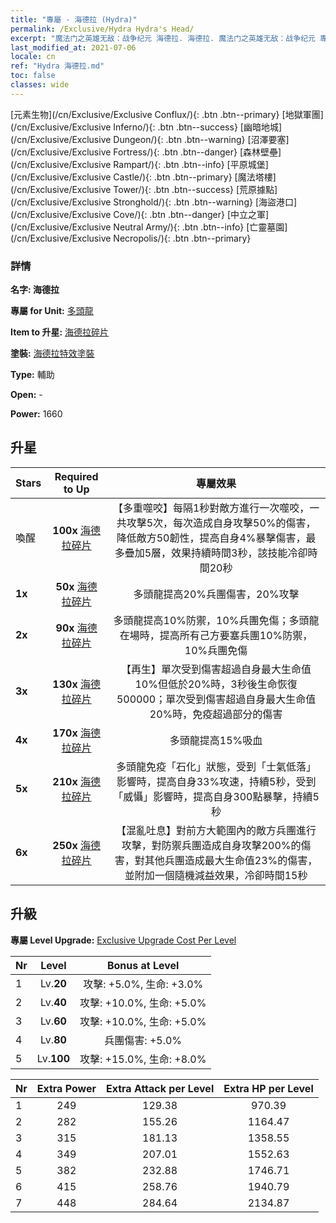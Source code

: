 ```yaml
---
title: "專屬 - 海德拉 (Hydra)"
permalink: /Exclusive/Hydra Hydra's Head/
excerpt: "魔法门之英雄无敌：战争纪元 海德拉. 海德拉. 魔法门之英雄无敌：战争纪元 專屬 海德拉. 多頭龍 專屬."
last_modified_at: 2021-07-06
locale: cn
ref: "Hydra 海德拉.md"
toc: false
classes: wide
---
```

 [元素生物](/cn/Exclusive/Exclusive Conflux/){: .btn .btn--primary} [地獄軍團](/cn/Exclusive/Exclusive Inferno/){: .btn .btn--success} [幽暗地城](/cn/Exclusive/Exclusive Dungeon/){: .btn .btn--warning} [沼澤要塞](/cn/Exclusive/Exclusive Fortress/){: .btn .btn--danger} [森林壁壘](/cn/Exclusive/Exclusive Rampart/){: .btn .btn--info} [平原城堡](/cn/Exclusive/Exclusive Castle/){: .btn .btn--primary} [魔法塔樓](/cn/Exclusive/Exclusive Tower/){: .btn .btn--success} [荒原據點](/cn/Exclusive/Exclusive Stronghold/){: .btn .btn--warning} [海盜港口](/cn/Exclusive/Exclusive Cove/){: .btn .btn--danger} [中立之軍](/cn/Exclusive/Exclusive Neutral Army/){: .btn .btn--info} [亡靈墓園](/cn/Exclusive/Exclusive Necropolis/){: .btn .btn--primary} 

### 詳情
 **名字: 海德拉** 

 **專屬 for Unit:** [多頭龍](/cn/units/Hydra/) 

 **Item to 升星:** [海德拉碎片](/cn/Items/con_997/)

 **塗裝:** [海德拉特效塗裝](/cn/Items/con_665/)

 **Type:** 輔助

 **Open:** -

 **Power:** 1660

## 升星

  |     Stars    |  Required to Up | 專屬效果 |
  |:-------------|:---------------:|:---------------:|
  |  喚醒  | **100x** [海德拉碎片](/cn/Items/con_997/) | 【多重噬咬】每隔1秒對敵方進行一次噬咬，一共攻擊5次，每次造成自身攻擊50%的傷害，降低敵方50韌性，提高自身4%暴擊傷害，最多疊加5層，效果持續時間3秒，該技能冷卻時間20秒 |
  | **1x** <i class="fas fa-star"/> | **50x** [海德拉碎片](/cn/Items/con_997/) | 多頭龍提高20%兵團傷害，20%攻擊 |
  | **2x** <i class="fas fa-star"/> | **90x** [海德拉碎片](/cn/Items/con_997/) | 多頭龍提高10%防禦，10%兵團免傷；多頭龍在場時，提高所有己方要塞兵團10%防禦，10%兵團免傷 |
  | **3x** <i class="fas fa-star"/> | **130x** [海德拉碎片](/cn/Items/con_997/) | 【再生】單次受到傷害超過自身最大生命值10%但低於20%時，3秒後生命恢復500000；單次受到傷害超過自身最大生命值20%時，免疫超過部分的傷害 |
  | **4x** <i class="fas fa-star"/> | **170x** [海德拉碎片](/cn/Items/con_997/) | 多頭龍提高15%吸血 |
  | **5x** <i class="fas fa-star"/> | **210x** [海德拉碎片](/cn/Items/con_997/) | 多頭龍免疫「石化」狀態，受到「士氣低落」影響時，提高自身33%攻速，持續5秒，受到「威懾」影響時，提高自身300點暴擊，持續5秒 |
  | **6x** <i class="fas fa-star"/> | **250x** [海德拉碎片](/cn/Items/con_997/) | 【混亂吐息】對前方大範圍內的敵方兵團進行攻擊，對防禦兵團造成自身攻擊200%的傷害，對其他兵團造成最大生命值23%的傷害，並附加一個隨機減益效果，冷卻時間15秒 |


## 升級
 **專屬 Level Upgrade:** [Exclusive Upgrade Cost Per Level](/Exclusive/ExclusiveUpgradeCostPerLevel/)

  |  Nr  |   Level  | Bonus at Level |
  |:-----|:--------:|:--------------:|
  | 1 | Lv.**20** | 攻擊: +5.0%, 生命: +3.0% |
  | 2 | Lv.**40** | 攻擊: +10.0%, 生命: +5.0% |
  | 3 | Lv.**60** | 攻擊: +10.0%, 生命: +5.0% |
  | 4 | Lv.**80** | 兵團傷害: +5.0% |
  | 5 | Lv.**100** | 攻擊: +15.0%, 生命: +8.0% |


  |  Nr  |  Extra Power | Extra Attack per Level | Extra HP per Level |
  |:-----|:--------:|:--------:|:--------:|
  | 1 | 249 | 129.38 | 970.39 |
  | 2 | 282 | 155.26 | 1164.47 |
  | 3 | 315 | 181.13 | 1358.55 |
  | 4 | 349 | 207.01 | 1552.63 |
  | 5 | 382 | 232.88 | 1746.71 |
  | 6 | 415 | 258.76 | 1940.79 |
  | 7 | 448 | 284.64 | 2134.87 |


